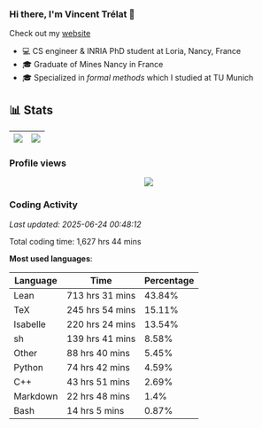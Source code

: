 ### Hi there, I'm Vincent Trélat 👋

Check out my [website](https://vtrelat.github.io)

-   💻 CS engineer & INRIA PhD student at Loria, Nancy, France
-   🎓 Graduate of Mines Nancy in France
-   🎓 Specialized in _formal methods_ which I studied at TU Munich

## 📊 **Stats**

| <img align="center" src="https://readme-stats.clckblog.space/api?username=VTrelat&show_icons=true&include_all_commits=true&theme=tokyonight&hide_border=true" /> | <img align="center" src="https://readme-stats.clckblog.space/api/top-langs/?username=VTrelat&layout=compact&theme=tokyonight&hide_border=true" /> |
| ---------------------------------------------------------------------------------------------------------------------------------------------------------------- | ------------------------------------------------------------------------------------------------------------------------------------------------- |

### Profile views

<p align="center">
 <img src="https://profile-counter.glitch.me/VTrelat/count.svg" />
</p>

<!--automations-->
### Coding Activity
_Last updated: 2025-06-24 00:48:12_

Total coding time: 1,627 hrs 44 mins

**Most used languages**:

| Language | Time | Percentage |
| ------------- | ------------- | ------------- |
| Lean | 713 hrs 31 mins | 43.84% |
| TeX | 245 hrs 54 mins | 15.11% |
| Isabelle | 220 hrs 24 mins | 13.54% |
| sh | 139 hrs 41 mins | 8.58% |
| Other | 88 hrs 40 mins | 5.45% |
| Python | 74 hrs 42 mins | 4.59% |
| C++ | 43 hrs 51 mins | 2.69% |
| Markdown | 22 hrs 48 mins | 1.4% |
| Bash | 14 hrs 5 mins | 0.87% |

